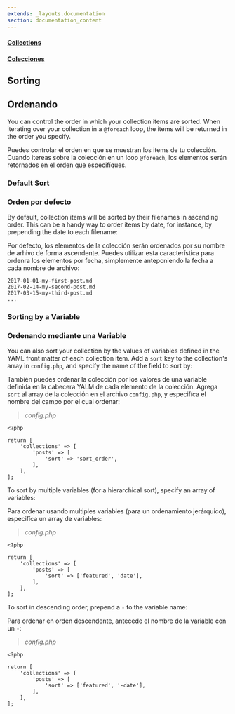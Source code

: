 ```yaml
---
extends: _layouts.documentation
section: documentation_content
---
```


#### [Collections](/docs/collections)
#### [Colecciones](/es/docs/collections)
## Sorting
## Ordenando

You can control the order in which your collection items are sorted. When iterating over your collection in a `@foreach` loop, the items will be returned in the order you specify.

Puedes controlar el orden en que se muestran los items de tu colección. Cuando itereas sobre la colección en un loop `@foreach`, los elementos serán retornados en el orden que especifíques. 


### Default Sort
### Orden por defecto

By default, collection items will be sorted by their filenames in ascending order. This can be a handy way to order items by date, for instance, by prepending the date to each filename:

Por defecto, los elementos de la colección serán ordenados por su nombre de arhivo de forma ascendente. Puedes utilizar esta característica para ordenra los elementos por fecha, simplemente anteponiendo la fecha a cada nombre de archivo: 


```
2017-01-01-my-first-post.md
2017-02-14-my-second-post.md
2017-03-15-my-third-post.md
...
```

### Sorting by a Variable
### Ordenando mediante una Variable

You can also sort your collection by the values of variables defined in the YAML front matter of each collection item. Add a `sort` key to the collection's array in `config.php`, and specify the name of the field to sort by:

También puedes ordenar la colección por los valores de una variable definida en la cabecera YALM de cada elemento de la colección. Agrega `sort` al array de la colección en el archivo `config.php`, y especifíca el nombre del campo por el cual ordenar: 

> _config.php_

```
<?php

return [
    'collections' => [
        'posts' => [
            'sort' => 'sort_order',
        ],
    ],
];
```

To sort by multiple variables (for a hierarchical sort), specify an array of variables:

Para ordenar usando multiples variables (para un ordenamiento jerárquico), especifíca un array de variables: 

> _config.php_

```
<?php

return [
    'collections' => [
        'posts' => [
            'sort' => ['featured', 'date'],
        ],
    ],
];
```

To sort in descending order, prepend a `-` to the variable name:

Para ordenar en orden descendente, antecede el nombre de la variable con un `-`:

> _config.php_

```
<?php

return [
    'collections' => [
        'posts' => [
            'sort' => ['featured', '-date'],
        ],
    ],
];
```

